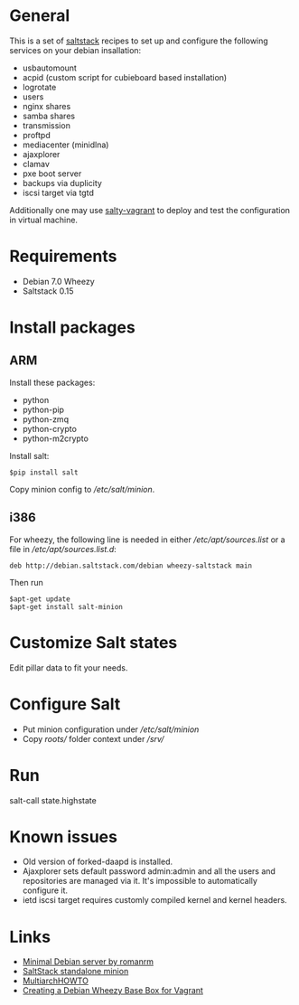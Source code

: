 # General

This is a set of [saltstack](http://saltstack.com/) recipes to set up and configure the following services on your debian insallation:

* usbautomount
* acpid (custom script for cubieboard based installation)
* logrotate
* users
* nginx shares
* samba shares
* transmission
* proftpd
* mediacenter (minidlna)
* ajaxplorer
* clamav
* pxe boot server
* backups via duplicity
* iscsi target via tgtd

Additionally one may use [salty-vagrant](https://github.com/saltstack/salty-vagrant) to deploy and test the configuration in virtual machine.

# Requirements
* Debian 7.0 Wheezy
* Saltstack 0.15

# Install packages
## ARM
Install these packages:

- python
- python-pip
- python-zmq
- python-crypto
- python-m2crypto

Install salt:

    $pip install salt

Copy minion config to _/etc/salt/minion_.

## i386
For wheezy, the following line is needed in either _/etc/apt/sources.list_ or a file in _/etc/apt/sources.list.d_:

    deb http://debian.saltstack.com/debian wheezy-saltstack main


Then run

    $apt-get update
    $apt-get install salt-minion
    
# Customize Salt states
Edit pillar data to fit your needs.

# Configure Salt

- Put minion configuration under _/etc/salt/minion_
- Copy _roots/_ folder context under _/srv/_

# Run
salt-call state.highstate

# Known issues

- Old version of forked-daapd is installed.
- Ajaxplorer sets default password admin:admin and all the users and repositories are managed via
it. It's impossible to automatically configure it.
- ietd iscsi target requires customly compiled kernel and kernel headers.

# Links
* [Minimal Debian server by romanrm](http://romanrm.ru/en/a10/debian)
* [SaltStack standalone minion](http://salt.readthedocs.org/en/latest/topics/tutorials/standalone_minion.html)
* [MultiarchHOWTO](http://wiki.debian.org/Multiarch/HOWTO)
* [Creating a Debian Wheezy Base Box for Vagrant](https://mikegriffin.ie/blog/20130418-creating-a-debian-wheezy-base-box-for-vagrant/)

